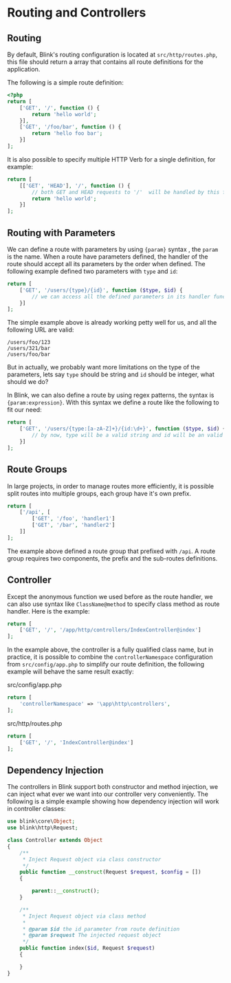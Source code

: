Routing and Controllers
=======================

Routing
-------

By default, Blink's routing configuration is located at `src/http/routes.php`, this file should
return a array that contains all route definitions for the application.

The following is a simple route definition:


```php
<?php
return [
    ['GET', '/', function () {
        return 'hello world';
    }],
    ['GET', '/foo/bar', function () {
        return 'hello foo bar';
    }]
];
```

It is also possible to specify multiple HTTP Verb for a single definition, for example:


```php
return [
    [['GET', 'HEAD'], '/', function () {
        // both GET and HEAD requests to '/'  will be handled by this function
        return 'hello world';
    }]
];
```

Routing with Parameters
-----------------------

We can define a route with parameters by using `{param}` syntax , the `param` is the name. When a route have parameters 
defined, the handler of the route should accept all its parameters by the order when defined. The following example 
defined two parameters with `type` and `id`:


```php
return [
    ['GET', '/users/{type}/{id}', function ($type, $id) {
        // we can access all the defined parameters in its handler function by the order when defined
    }]
];
```

The simple example above is already working petty well for us, and all the following URL are valid:

```
/users/foo/123
/users/321/bar
/users/foo/bar
```

But in actually, we probably want more limitations on the type of the parameters, lets say `type` should be string 
and `id` should be integer, what should we do?

In Blink, we can also define a route by using regex patterns, the syntax is `{param:expression}`. With this syntax we
define a route like the following to fit our need:


```php
return [
    ['GET', '/users/{type:[a-zA-Z]+}/{id:\d+}', function ($type, $id) {
        // by now, type will be a valid string and id will be an valid integer
    }]
];
```

Route Groups
------------

In large projects, in order to manage routes more efficiently, it is possible split routes into multiple groups,
each group have it's own prefix.


```php
return [
    ['/api', [
        ['GET', '/foo', 'handler1']
        ['GET', '/bar', 'handler2']
    ]]
];
```

The example above defined a route group that prefixed with `/api`. A route group requires two components, the prefix and 
the sub-routes definitions.


Controller
----------

Except the anonymous function we used before as the route handler, we can also use syntax like `ClassName@method` to 
specify class method as route handler. Here is the example:


```php
return [
    ['GET', '/', '/app/http/controllers/IndexController@index']
];
```

In the example above, the controller is a fully qualified class name, but in practice, it is possible to combine
the `controllerNamespace` configuration from `src/config/app.php` to simplify our route definition, the following 
example will behave the same result exactly:


src/config/app.php
```php
return [
    'controllerNamespace' => '\app\http\controllers',
];
```

src/http/routes.php
```php
return [
    ['GET', '/', 'IndexController@index']
];
```


Dependency Injection
--------------------

The controllers in Blink support both constructor and method injection, we can inject what ever we want into our controller
very conveniently. The following is a simple example showing how dependency injection will work in controller classes:


```php
use blink\core\Object;
use blink\http\Request;

class Controller extends Object
{
    /**
     * Inject Request object via class constructor
     */
    public function __construct(Request $request, $config = [])
    {

        parent::__construct();
    }

    /**
     * Inject Request object via class method
     *
     * @param $id the id parameter from route definition
     * @param $request The injected request object
     */
    public function index($id, Request $request)
    {

    }
}

```
